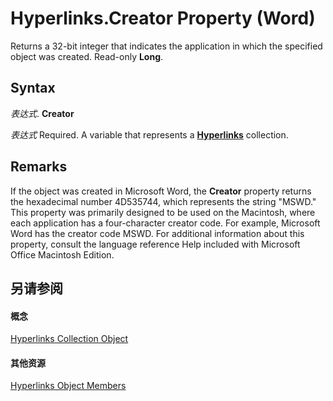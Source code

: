 
# Hyperlinks.Creator Property (Word)

Returns a 32-bit integer that indicates the application in which the specified object was created. Read-only  **Long**.


## Syntax

 _表达式_. **Creator**

 _表达式_ Required. A variable that represents a **[Hyperlinks](25801753-737f-9219-6a14-6531eb2ca699.md)** collection.


## Remarks

If the object was created in Microsoft Word, the  **Creator** property returns the hexadecimal number 4D535744, which represents the string "MSWD." This property was primarily designed to be used on the Macintosh, where each application has a four-character creator code. For example, Microsoft Word has the creator code MSWD. For additional information about this property, consult the language reference Help included with Microsoft Office Macintosh Edition.


## 另请参阅


#### 概念


[Hyperlinks Collection Object](25801753-737f-9219-6a14-6531eb2ca699.md)
#### 其他资源


[Hyperlinks Object Members](http://msdn.microsoft.com/library/afbccedd-d85a-2c8a-df08-d7af76e5bbe0%28Office.15%29.aspx)